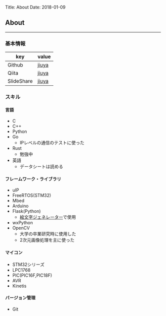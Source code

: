 Title: About
Date: 2018-01-09

## About
---
### 基本情報

|key|value|
|---|-----|
|Github|[jiuya](https://github.com/jiuya)|
|Qiita|[jiuya](http://qiita.com/jiuya)|
|SlideShare|[jiuya](http://www.slideshare.net/TatsuyaYamamoto2)|

### スキル  
#### 言語  
- C
- C++ 
- Python
- Go
  - IPレベルの通信のテストに使った
- Rust
  - 勉強中
- 英語
  - データシートは読める

#### フレームワーク・ライブラリ
- uIP
- FreeRTOS(STM32)
- Mbed
- Arduino
- Flask(Python)
    - [絵文字ジェネレーター](https://emoji-gen.ninja)で使用
- wxPython
- OpenCV
    - 大学の卒業研究時に使用した
    - 2次元画像処理を主に使った
#### マイコン
- STM32シリーズ
- LPC1768
- PIC(PIC16F,PIC18F)
- AVR
- Kinetis
#### バージョン管理
- Git

